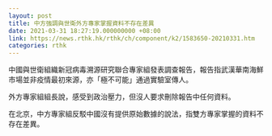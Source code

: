 ```yaml
---
layout: post
title: 中方強調與世衛外方專家掌握資料不存在差異
date: 2021-03-31 18:27:19.000000000 +08:00
link: https://news.rthk.hk/rthk/ch/component/k2/1583650-20210331.htm
categories: rthk
---
```


中國與世衛組織新冠病毒溯源研究聯合專家組發表調查報告，報告指武漢華南海鮮市場並非疫情最初來源，亦「極不可能」通過實驗室傳人。

外方專家組組長說，感受到政治壓力，但沒人要求刪除報告中任何資料。

在北京，中方專家組反駁中國沒有提供原始數據的說法，指雙方專家掌握的資料不存在差異。
